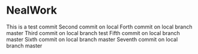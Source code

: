 # NealWork
This is a test commit
Second commit on local
Forth commit on local branch master
Third commit on local branch test
Fifth commit on local branch master
Sixth commit on local branch master
Seventh commit on local branch master

